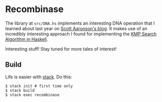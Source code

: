 # Recombinase

The library at `src/DNA.hs` implements an interesting DNA operation that I
learned about last year on [Scott Aaronson's blog][1]. It makes use of an
incredibly interesting approach I found for implementing the [KMP Search
Algorithm in Haskell][2].

Interesting stuff! Stay tuned for more tales of interest!

## Build

Life is easier with [stack][3]. Do this:

```
$ stack init # first time only
$ stack build
$ stack exec recombinase
```

[1]: http://www.scottaaronson.com/blog/?p=2862
[2]: https://www.twanvl.nl/blog/haskell/Knuth-Morris-Pratt-in-Haskell
[3]: https://docs.haskellstack.org/en/stable/README/
